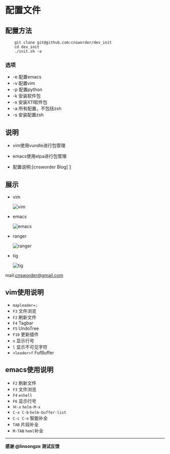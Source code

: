 配置文件
=========

配置方法
--------    

```
    git clone git@github.com:cnsworder/dev_init  
    cd dev_init
    ./init.sh -a
```

### 选项

+ -e 配置emacs
+ -v 配置vim
+ -p 配置python
+ -k 安装软件包
+ -x 安装X11软件包
+ -a 所有配置，不包括zsh
+ -s 安装配置zsh   

说明
-----

  + vim使用vundle进行包管理
  + emacs使用elpa进行包管理  
  
  + 配置说明:[cnsworder Blog] [1]   

展示
-----------
  
  + vim
    
    ![vim](http://img.blog.csdn.net/20131118142641312?watermark/2/text/aHR0cDovL2Jsb2cuY3Nkbi5uZXQvY25zd29yZA==/font/5a6L5L2T/fontsize/400/fill/I0JBQkFCMA==/dissolve/70/gravity/SouthEast)

  + emacs
    
    ![emacs](http://img.blog.csdn.net/20131118142632953?watermark/2/text/aHR0cDovL2Jsb2cuY3Nkbi5uZXQvY25zd29yZA==/font/5a6L5L2T/fontsize/400/fill/I0JBQkFCMA==/dissolve/70/gravity/SouthEast)

  + ranger

    ![ranger](http://img.blog.csdn.net/20131118142648984?watermark/2/text/aHR0cDovL2Jsb2cuY3Nkbi5uZXQvY25zd29yZA==/font/5a6L5L2T/fontsize/400/fill/I0JBQkFCMA==/dissolve/70/gravity/SouthEast)

  + tig

    ![tig](http://img.blog.csdn.net/20140817150603683)

mail:[cnsworder@gmail.com](mailto:cnsowrder@gmail.com)

[1]: http://blog.csdn.net/cnsword  "Blog"

vim使用说明
-------------------

+ `mapleader=;`
+ `F3` 文件浏览
+ `F2` 刷新文件
+ `F4` Tagbar
+ `F5` UndoTree
+ `F10` 更新插件
+ `n` 显示行号
+ `l` 显示不可见字符
+ `<leader>f` FufBuffer

emacs使用说明
-----------------

+ `F2` 刷新文件
+ `F3` 文件浏览
+ `F4` `eshell`
+ `F6` 显示行号
+ `Ｍ-x` `helm-M-x`
+ `C-x C-b` `helm-buffer-list`
+ `C-c C-o` 智能补全
+ `TAB` 片段补全
+ `M-TAB` `heml`补全

- - - -

**感谢 @linsongze 测试反馈**
